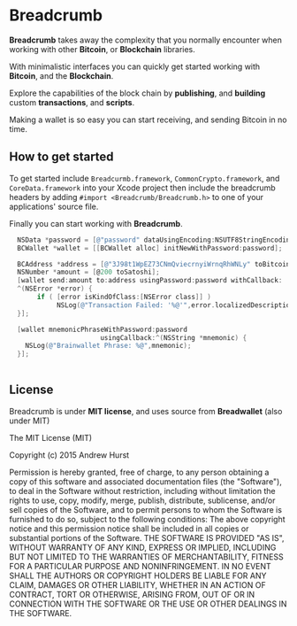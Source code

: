 # Breadcrumb

**Breadcrumb** takes away the complexity that you normally encounter when working with other **Bitcoin**, or **Blockchain** libraries. 

With minimalistic interfaces you can quickly get started working with **Bitcoin**, and the **Blockchain**.

Explore the capabilities of the block chain by **publishing**, and **building** custom **transactions**, and **scripts**.

Making a wallet is so easy you can start receiving, and sending Bitcoin in no time.

## How to get started

To get started include `Breadcurmb.framework`, `CommonCrypto.framework`, and `CoreData.framework` into your Xcode project then include the breadcrumb headers by adding `#import <Breadcrumb/Breadcrumb.h>` to one of your applications' source file.


Finally you can start working with **Breadcrumb**.

```Objective-C
  NSData *password = [@"password" dataUsingEncoding:NSUTF8StringEncoding];
  BCWallet *wallet = [[BCWallet alloc] initNewWithPassword:password];

  BCAddress *address = [@"3J98t1WpEZ73CNmQviecrnyiWrnqRhWNLy" toBitcoinAddress];
  NSNumber *amount = [@200 toSatoshi];
  [wallet send:amount to:address usingPassword:password withCallback:
  ^(NSError *error) { 
       if ( [error isKindOfClass:[NSError class]] )
       		NSLog(@"Transaction Failed: '%@'",error.localizedDescription); 
  }];

  [wallet mnemonicPhraseWithPassword:password
                       usingCallback:^(NSString *mnemonic) { 
  	NSLog(@"Brainwallet Phrase: %@",mnemonic);
  }];
                       
```



## License
Breadcrumb is under **MIT license**, and uses source from **Breadwallet** (also under MIT) 


The MIT License (MIT)

Copyright (c) 2015 Andrew Hurst

Permission is hereby granted, free of charge, to any person obtaining a copy
of this software and associated documentation files (the "Software"), to deal
in the Software without restriction, including without limitation the rights
to use, copy, modify, merge, publish, distribute, sublicense, and/or sell
copies of the Software, and to permit persons to whom the Software is
furnished to do so, subject to the following conditions:
The above copyright notice and this permission notice shall be included in all
copies or substantial portions of the Software.
THE SOFTWARE IS PROVIDED "AS IS", WITHOUT WARRANTY OF ANY KIND, EXPRESS OR
IMPLIED, INCLUDING BUT NOT LIMITED TO THE WARRANTIES OF MERCHANTABILITY,
FITNESS FOR A PARTICULAR PURPOSE AND NONINFRINGEMENT. IN NO EVENT SHALL THE
AUTHORS OR COPYRIGHT HOLDERS BE LIABLE FOR ANY CLAIM, DAMAGES OR OTHER
LIABILITY, WHETHER IN AN ACTION OF CONTRACT, TORT OR OTHERWISE, ARISING FROM,
OUT OF OR IN CONNECTION WITH THE SOFTWARE OR THE USE OR OTHER DEALINGS IN THE
SOFTWARE.